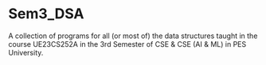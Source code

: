 # Sem3_DSA
A collection of programs for all (or most of) the data structures taught in the course UE23CS252A in the 3rd Semester of CSE &amp; CSE (AI &amp; ML) in PES University.
